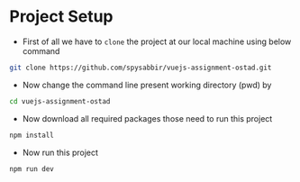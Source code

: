 # Project Setup #

- First of all we have to `clone` the project at our local machine using below command
```sh
git clone https://github.com/spysabbir/vuejs-assignment-ostad.git
``` 
- Now change the command line present working directory (pwd) by
```sh
cd vuejs-assignment-ostad
```
- Now download all required packages those need to run this project
```sh
npm install
```
- Now run this project
```sh
npm run dev
```
